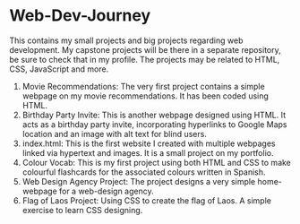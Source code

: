 # Web-Dev-Journey
This contains my small projects and big projects regarding web development. My capstone projects will be there in a separate repository, be sure to check that in my profile.
The projects may be related to HTML, CSS, JavaScript and more. 

1. Movie Recommendations:
   The very first project contains a simple webpage on my movie recommendations. It has been coded using HTML.
2. Birthday Party Invite:
   This is another webpage designed using HTML. It acts as a birthday party invite, incorporating hyperlinks to Google Maps location and an image with alt text for blind users. 
3. index.html:
   This is the first website I created with multiple webpages linked via hypertext and images. It is a small project on my portfolio.
4. Colour Vocab:
   This is my first project using both HTML and CSS to make colourful flashcards for the associated colours written in Spanish.
5. Web Design Agency Project:
   The project designs a very simple home-webpage for a web-design agency.
6. Flag of Laos Project:
   Using CSS to create the flag of Laos. A simple exercise to learn CSS designing.
